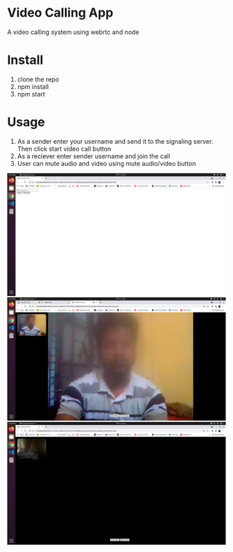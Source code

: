 # Video Calling App
  A  video calling system using webrtc and node 


# Install 
  1. clone the repo
  2. npm install
  3. npm start

# Usage
  1. As a sender enter your username and send it to the signaling server. Then click start video call button
  2. As a reciever enter sender username and join the call
  3. User can mute audio and video using mute audio/video button 

<img src="img.png"/>

<img src="img1.png"/>

<img src="img2.png"/>
